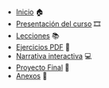 - [Inicio](README.md) 🏠
- [Presentación del curso](/presentacion/README.md) 🎞️
- [Lecciones](/Lecciones/README.md) 📚
- [Ejercicios PDF](/Ejercicios/README.md) 📄
- [Narrativa interactiva](/Narrativa/README.mdl) 💻
- [Proyecto Final](/Lecciones/ProyectoFinal.md) 🚀
- [Anexos](/Anexos/README.md) 📒
